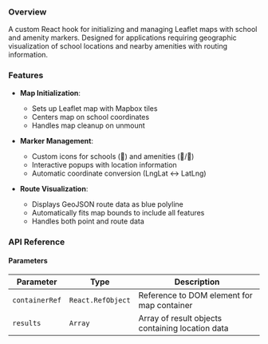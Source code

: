 
### Overview
A custom React hook for initializing and managing Leaflet maps with school and amenity markers. Designed for applications requiring geographic visualization of school locations and nearby amenities with routing information.

### Features
- **Map Initialization**:
  - Sets up Leaflet map with Mapbox tiles
  - Centers map on school coordinates
  - Handles map cleanup on unmount

- **Marker Management**:
  - Custom icons for schools (🏫) and amenities (🏥/🏪)
  - Interactive popups with location information
  - Automatic coordinate conversion (LngLat ↔ LatLng)

- **Route Visualization**:
  - Displays GeoJSON route data as blue polyline
  - Automatically fits map bounds to include all features
  - Handles both point and route data

### API Reference

#### Parameters
| Parameter       | Type               | Description |
|-----------------|--------------------|-------------|
| `containerRef`  | `React.RefObject`  | Reference to DOM element for map container |
| `results`       | `Array`            | Array of result objects containing location data |

